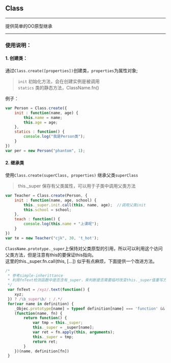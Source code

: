 ## Class  

---  
提供简单的OO原型继承   

---  
### 使用说明：  
#### 1. 创建类： 
通过`Class.create([properties])`创建类，`properties`为属性对象;   
>  `init` 初始化方法，会在创建实例是被调用  
>  `statics` 类的静态方法，ClassName.fn()

例子：  
```javascript  
var Person = Class.create({
    init : function(name, age) {
        this.name = name;
        this.age = age;
    },
    statics : function() {
        console.log("我是Person类");
    }
})
var per = new Person("phantom", 1);
```  
#### 2. 继承类  
使用`Class.create(superClass, properties)` 继承父类`superClass`  
> this._super 保存有父类属性，可以用于子类中调用父类方法  

```javascript  
var Teacher = Class.create(Person, {
    init : function(name, age, school) {
        this._super.init.call(this, name, age);  //调用父类init
        this.school = school;
    },
    teach : function() {
        console.log(this.name + "上课呢");
    }
})
var te = new Teacher("cjk", 30, 't_hot');
```  
`ClassName.prototype._super`上保持对父类原型的引用，所以可以利用这个访问父类方法，但是注意有this的要保证this指向。  
这里的this._super.fn.call(this, [...]) 似乎有点麻烦，下面提供一个改进方法。   
```javascript 
/*
 * 参考simple-inherittance
 * 利用fnText检测函数中是否含有_super，来判断是否需要临时改变this._super值重写方法。
 */
 var fnText = /xyz/.text(function() {
    xyz;
 }) ? /\b_super\b/ : /.*/ 
 for(var name in definition) {
    _Objec.prototype[name] = typeof definition[name] === 'function' && typeof _super[fn] === 'function' && fnText.test(definition[name]) ?
    (function(name, fn) {
        return function() {
            var tmp = this._super;
            this._super = _super[name];
            var ret = fn.apply(this, arguments);
            this._super = tmp;
            return ret;
        }
    })(name, definition[fn])
 }
```

